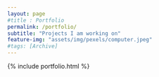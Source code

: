 ```yaml
--- 
layout: page
#title : Portfolio 
permalink: /portfolio/
subtitle: "Projects I am working on" 
feature-img: "assets/img/pexels/computer.jpeg"
#tags: [Archive]
---
```


{% include portfolio.html %}
